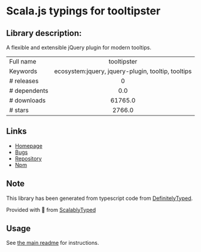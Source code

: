 
# Scala.js typings for tooltipster


## Library description:
A flexible and extensible jQuery plugin for modern tooltips.

|                    |                 |
| ------------------ | :-------------: |
| Full name          | tooltipster |
| Keywords           | ecosystem:jquery, jquery-plugin, tooltip, tooltips |
| # releases         | 0 |
| # dependents       | 0.0 |
| # downloads        | 61765.0 |
| # stars            | 2766.0 |

## Links
- [Homepage](https://github.com/iamceege/tooltipster)
- [Bugs](https://github.com/iamceege/tooltipster/issues)
- [Repository](https://github.com/iamceege/tooltipster)
- [Npm](https://www.npmjs.com/package/tooltipster)
    


## Note
This library has been generated from typescript code from [DefinitelyTyped](https://definitelytyped.org).

Provided with :purple_heart: from [ScalablyTyped](https://github.com/oyvindberg/ScalablyTyped)

## Usage
See [the main readme](../../readme.md) for instructions.


